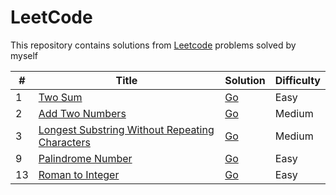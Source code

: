 # LeetCode

This repository contains solutions from [Leetcode](https://leetcode.com/) problems solved by myself

| #   | Title                                                                                                                          | Solution                                                                                                        | Difficulty |
| --- | ------------------------------------------------------------------------------------------------------------------------------ | --------------------------------------------------------------------------------------------------------------- | ---------- |
| 1   | [Two Sum](https://leetcode.com/problems/two-sum/)                                                                              | [Go](./golang/two-sum/two_sum.go)                                                                               | Easy       |
| 2   | [Add Two Numbers](https://leetcode.com/problems/add-two-numbers/)                                                              | [Go](./golang/add-two-numbers/add_two_numbers.go)                                                               | Medium     |
| 3   | [Longest Substring Without Repeating Characters](https://leetcode.com/problems/longest-substring-without-repeating-characters) | [Go](./golang/longest-substring-without-repeating-characters/longest_substring_without_repeating_characters.go) | Medium     |
| 9   | [Palindrome Number](https://leetcode.com/problems/palindrome-number/)                                                          | [Go](./golang/palindrome-number/palindrome_number.go)                                                           | Easy       |
| 13  | [Roman to Integer](https://leetcode.com/problems/roman-to-integer/)                                                            | [Go](./golang/roman-to-integer/roman_to_integer.go)                                                             | Easy       |
